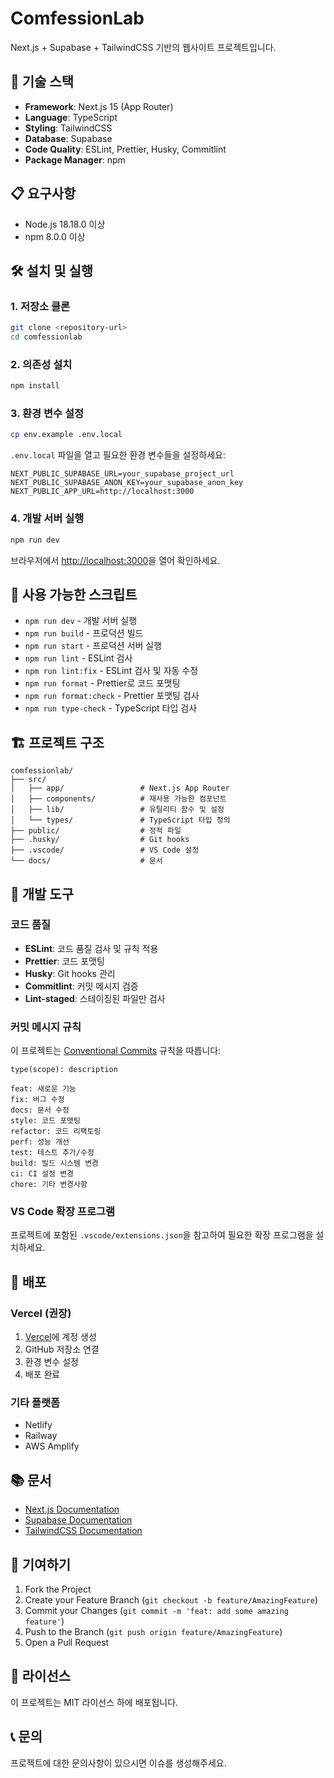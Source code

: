 # ComfessionLab

Next.js + Supabase + TailwindCSS 기반의 웹사이트 프로젝트입니다.

## 🚀 기술 스택

- **Framework**: Next.js 15 (App Router)
- **Language**: TypeScript
- **Styling**: TailwindCSS
- **Database**: Supabase
- **Code Quality**: ESLint, Prettier, Husky, Commitlint
- **Package Manager**: npm

## 📋 요구사항

- Node.js 18.18.0 이상
- npm 8.0.0 이상

## 🛠️ 설치 및 실행

### 1. 저장소 클론

```bash
git clone <repository-url>
cd comfessionlab
```

### 2. 의존성 설치

```bash
npm install
```

### 3. 환경 변수 설정

```bash
cp env.example .env.local
```

`.env.local` 파일을 열고 필요한 환경 변수들을 설정하세요:

```env
NEXT_PUBLIC_SUPABASE_URL=your_supabase_project_url
NEXT_PUBLIC_SUPABASE_ANON_KEY=your_supabase_anon_key
NEXT_PUBLIC_APP_URL=http://localhost:3000
```

### 4. 개발 서버 실행

```bash
npm run dev
```

브라우저에서 [http://localhost:3000](http://localhost:3000)을 열어 확인하세요.

## 📜 사용 가능한 스크립트

- `npm run dev` - 개발 서버 실행
- `npm run build` - 프로덕션 빌드
- `npm run start` - 프로덕션 서버 실행
- `npm run lint` - ESLint 검사
- `npm run lint:fix` - ESLint 검사 및 자동 수정
- `npm run format` - Prettier로 코드 포맷팅
- `npm run format:check` - Prettier 포맷팅 검사
- `npm run type-check` - TypeScript 타입 검사

## 🏗️ 프로젝트 구조

```
comfessionlab/
├── src/
│   ├── app/                 # Next.js App Router
│   ├── components/          # 재사용 가능한 컴포넌트
│   ├── lib/                 # 유틸리티 함수 및 설정
│   └── types/               # TypeScript 타입 정의
├── public/                  # 정적 파일
├── .husky/                  # Git hooks
├── .vscode/                 # VS Code 설정
└── docs/                    # 문서
```

## 🔧 개발 도구

### 코드 품질

- **ESLint**: 코드 품질 검사 및 규칙 적용
- **Prettier**: 코드 포맷팅
- **Husky**: Git hooks 관리
- **Commitlint**: 커밋 메시지 검증
- **Lint-staged**: 스테이징된 파일만 검사

### 커밋 메시지 규칙

이 프로젝트는 [Conventional Commits](https://www.conventionalcommits.org/) 규칙을 따릅니다:

```
type(scope): description

feat: 새로운 기능
fix: 버그 수정
docs: 문서 수정
style: 코드 포맷팅
refactor: 코드 리팩토링
perf: 성능 개선
test: 테스트 추가/수정
build: 빌드 시스템 변경
ci: CI 설정 변경
chore: 기타 변경사항
```

### VS Code 확장 프로그램

프로젝트에 포함된 `.vscode/extensions.json`을 참고하여 필요한 확장 프로그램을 설치하세요.

## 🚀 배포

### Vercel (권장)

1. [Vercel](https://vercel.com)에 계정 생성
2. GitHub 저장소 연결
3. 환경 변수 설정
4. 배포 완료

### 기타 플랫폼

- Netlify
- Railway
- AWS Amplify

## 📚 문서

- [Next.js Documentation](https://nextjs.org/docs)
- [Supabase Documentation](https://supabase.com/docs)
- [TailwindCSS Documentation](https://tailwindcss.com/docs)

## 🤝 기여하기

1. Fork the Project
2. Create your Feature Branch (`git checkout -b feature/AmazingFeature`)
3. Commit your Changes (`git commit -m 'feat: add some amazing feature'`)
4. Push to the Branch (`git push origin feature/AmazingFeature`)
5. Open a Pull Request

## 📄 라이선스

이 프로젝트는 MIT 라이선스 하에 배포됩니다.

## 📞 문의

프로젝트에 대한 문의사항이 있으시면 이슈를 생성해주세요.
